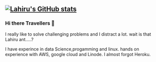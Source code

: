 ## [![Lahiru's GitHub stats](https://github-readme-stats.vercel.app/api?username=LhrSupun&show_icons=true&theme=github_dark&hide_title=true)](https://github.com/LhrSupun)

### Hi there Travellers 👋

I really like to solve challenging problems and I distract a lot.
wait is that Lahiru ant.....?

I have experince in data Science,progamming and linux. hands on experience with AWS, google cloud and Linode. I almost forgot Heroku.

